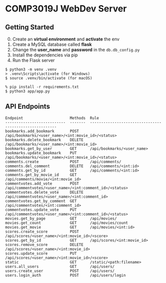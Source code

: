 # COMP3019J WebDev Server

## Getting Started

0. Create an **virtual environment** and **activate** the env
1. Create a MySQL database called **flask**
2. Change the **user_name** and **password** in the `db.db_config.py`
3. Install the dependencies via pip
4. Run the Flask server

```shell
$ python3 -m venv .venv
> .venv\Scripts\activate (for Windows)
$ source .venv/bin/activate (for macOS)
```

```shell
% pip install -r requirements.txt
$ python3 app/app.py
```

## API Endpoints

```
Endpoint                     Methods  Rule
---------------------------  -------  -------------------------------------------------------
bookmarks.add_bookmark       POST     /api/bookmarks/<user_name>/<int:movie_id>/<status>
bookmarks.delete_bookmark    DELETE   /api/bookmarks/<user_name>/<int:movie_id>
bookmarks.get_by_user        GET      /api/bookmarks/<user_name>
bookmarks.update_bookmark    PUT      /api/bookmarks/<user_name>/<int:movie_id>/<status>
comments.create              POST     /api/comments/
comments.del_comment         DELETE   /api/comments/<int:id>
comments.get_by_id           GET      /api/comments/<int:id>
comments.get_by_movie_id     GET      /api/comments/movie/<int:movie_id>
commentvotes.add_vote        POST     /api/commentvotes/<user_name>/<int:comment_id>/<status>
commentvotes.delete_vote     DELETE   /api/commentvotes/<user_name>/<int:comment_id>
commentvotes.get_by_comment  GET      /api/commentvotes/<int:comment_id>
commentvotes.update_vote     PUT      /api/commentvotes/<user_name>/<int:comment_id>/<status>
movies.get_by_page           GET      /api/movies/
movies.get_count             GET      /api/movies/count
movies.get_movie             GET      /api/movies/<int:id>
scores.create_score          POST     /api/scores/<user_name>/<int:movie_id>/<score>
scores.get_by_id             GET      /api/scores/<int:movie_id>
scores.remove_score          DELETE   /api/scores/<user_name>/<int:movie_id>
scores.update_score          PUT      /api/scores/<user_name>/<int:movie_id>/<score>
static                       GET      /static/<path:filename>
users.all_users              GET      /api/users/
users.create_user            POST     /api/users/
users.login_auth             POST     /api/users/login
```
